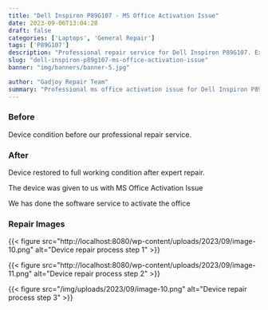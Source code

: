 ```yaml
---
title: "Dell Inspiron P89G107 - MS Office Activation Issue"
date: 2023-09-06T13:04:28
draft: false
categories: ['Laptops', 'General Repair']
tags: ['P89G107']
description: "Professional repair service for Dell Inspiron P89G107. Expert diagnosis and quality repairs in Bangalore."
slug: "dell-inspiron-p89g107-ms-office-activation-issue"
banner: "img/banners/banner-5.jpg"

author: "Gadjoy Repair Team"
summary: "Professional ms office activation issue for Dell Inspiron P89G107. Expert technicians, quality parts, warranty included."
---
```


### Before

Device condition before our professional repair service.

### After

Device restored to full working condition after expert repair.

The device was given to us with MS Office Activation Issue

We has done the software service to activate the office

### Repair Images

{{< figure src="http://localhost:8080/wp-content/uploads/2023/09/image-10.png" alt="Device repair process step 1" >}}

{{< figure src="http://localhost:8080/wp-content/uploads/2023/09/image-11.png" alt="Device repair process step 2" >}}

{{< figure src="/img/uploads/2023/09/image-10.png" alt="Device repair process step 3" >}}

